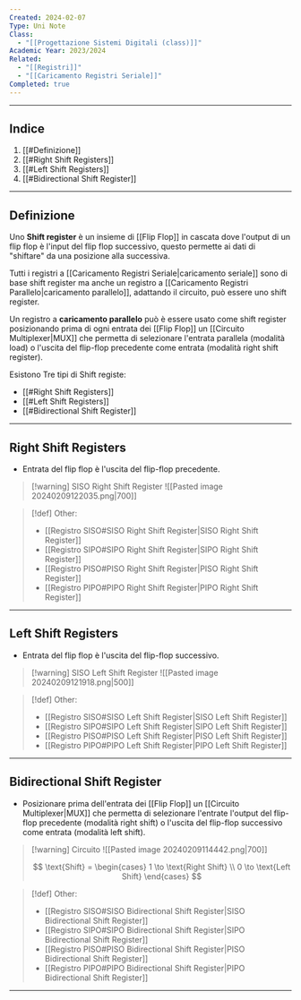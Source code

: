 ```yaml
---
Created: 2024-02-07
Type: Uni Note
Class:
  - "[[Progettazione Sistemi Digitali (class)]]"
Academic Year: 2023/2024
Related:
  - "[[Registri]]"
  - "[[Caricamento Registri Seriale]]"
Completed: true
---
```

---
## Indice
1. [[#Definizione]]
2. [[#Right Shift Registers]]
3. [[#Left Shift Registers]]
4. [[#Bidirectional Shift Register]]

---
## Definizione
Uno **Shift register** è un insieme di [[Flip Flop]] in cascata dove l'output di un flip flop è l'input del flip flop successivo, questo permette ai dati di "shiftare" da una posizione alla successiva.

Tutti i registri a [[Caricamento Registri Seriale|caricamento seriale]] sono di base shift register ma anche un registro a [[Caricamento Registri Parallelo|caricamento parallelo]], adattando il circuito, può essere uno shift register.

Un registro a **caricamento parallelo** può è essere usato come shift register posizionando prima di ogni entrata dei [[Flip Flop]] un [[Circuito Multiplexer|MUX]] che permetta di selezionare l'entrata parallela (modalità load) o l'uscita del flip-flop precedente come entrata (modalità right shift register).

Esistono Tre tipi di Shift registe:
- [[#Right Shift Registers]]
- [[#Left Shift Registers]]
- [[#Bidirectional Shift Register]]

---
## Right Shift Registers
- Entrata del flip flop è l'uscita del flip-flop precedente.

>[!warning] SISO Right Shift Register 
>![[Pasted image 20240209122035.png|700]]

>[!def] Other:
>- [[Registro SISO#SISO Right Shift Register|SISO Right Shift Register]]
>- [[Registro SIPO#SIPO Right Shift Register|SIPO Right Shift Register]]
>- [[Registro PISO#PISO Right Shift Register|PISO Right Shift Register]]
>- [[Registro PIPO#PIPO Right Shift Register|PIPO Right Shift Register]]


---
## Left Shift Registers
- Entrata del flip flop è l'uscita del flip-flop successivo.

>[!warning] SISO Left Shift Register 
>![[Pasted image 20240209121918.png|500]]

>[!def] Other:
>- [[Registro SISO#SISO Left Shift Register|SISO Left Shift Register]]
>- [[Registro SIPO#SIPO Left Shift Register|SIPO Left Shift Register]]
>- [[Registro PISO#PISO Left Shift Register|PISO Left Shift Register]]
>- [[Registro PIPO#PIPO Left Shift Register|PIPO Left Shift Register]]

---
## Bidirectional Shift Register 
- Posizionare prima dell'entrata dei [[Flip Flop]] un [[Circuito Multiplexer|MUX]] che permetta di selezionare l'entrate l'output del flip-flop precedente (modalità right shift) o l'uscita del flip-flop successivo come entrata (modalità left shift). 

>[!warning] Circuito
>![[Pasted image 20240209114442.png|700]]
>
>$$ \text{Shift} = \begin{cases}
>1 \to \text{Right Shift} \\
>0 \to \text{Left Shift}
>\end{cases} $$

>[!def] Other:
>- [[Registro SISO#SISO Bidirectional Shift Register|SISO Bidirectional Shift Register]]
>- [[Registro SIPO#SIPO Bidirectional Shift Register|SIPO Bidirectional Shift Register]]
>- [[Registro PISO#PISO Bidirectional Shift Register|PISO Bidirectional Shift Register]]
>- [[Registro PIPO#PIPO Bidirectional Shift Register|PIPO Bidirectional Shift Register]]


---